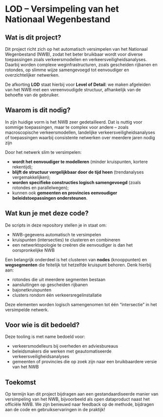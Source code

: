 # LOD – Versimpeling van het Nationaal Wegenbestand

## Wat is dit project?

Dit project richt zich op het automatisch versimpelen van het Nationaal Wegenbestand (NWB), zodat het beter bruikbaar wordt voor diverse toepassingen zoals verkeersmodellen en verkeersveiligheidsanalyses. Daarbij worden complexe weginfrastructuren, zoals gescheiden rijbanen en rotondes, op slimme wijze samengevoegd tot eenvoudiger en overzichtelijker netwerken.

De afkorting **LOD** staat hierbij voor **Level of Detail**: we maken afgeleiden van het NWB met een vereenvoudigde structuur, afhankelijk van de behoefte van de gebruiker.

## Waarom is dit nodig?

In zijn huidige vorm is het NWB zeer gedetailleerd. Dat is nuttig voor sommige toepassingen, maar te complex voor andere – zoals macroscopische verkeersmodellen, landelijke verkeersveiligheidsanalyses of toepassingen waarbij consistente netwerken over meerdere jaren nodig zijn  

Door het netwerk slim te versimpelen:

- **wordt het eenvoudiger te modelleren** (minder kruispunten, kortere rekentijd);  
- **blijft de structuur vergelijkbaar door de tijd heen** (trendanalyses vergemakkelijken);
- **worden specifieke constructies logisch samengevoegd** (zoals rotondes en parallelwegen);  
- kunnen ook **gemeenten en provincies eenvoudiger beleidstoepassingen ondersteunen**.

## Wat kun je met deze code?

De scripts in deze repository stellen je in staat om:

- NWB-gegevens automatisch te versimpelen  
- kruispunten (intersecties) te clusteren en combineren  
- een netwerktopologie te creëren die eenvoudiger is dan het oorspronkelijke NWB  

Een belangrijk onderdeel is het clusteren van **nodes** (knooppunten) en **wegsegmenten** die feitelijk tot hetzelfde kruispunt behoren. Denk hierbij aan:

- rotondes die uit meerdere segmenten bestaan  
- aansluitingen op gescheiden rijbanen  
- bajonetkruispunten  
- clusters rondom één verkeersregelinstallatie  

Deze elementen worden logisch samengenomen tot één “intersectie” in het versimpelde netwerk.

## Voor wie is dit bedoeld?

Deze tooling is met name bedoeld voor:

- verkeersmodelleurs bij overheden en adviesbureaus  
- beleidsmakers die werken met geautomatiseerde verkeersveiligheidsanalyses  
- gemeenten of provincies die op zoek zijn naar een bruikbaardere versie van het NWB  

## Toekomst

Op termijn kan dit project bijdragen aan een gestandaardiseerde manier van versimpeling van het NWB, bijvoorbeeld als open dataproduct naast het officiële NWB. We zijn benieuwd naar feedback op de methode, bijdragen aan de code en gebruikservaringen in de praktijk!
